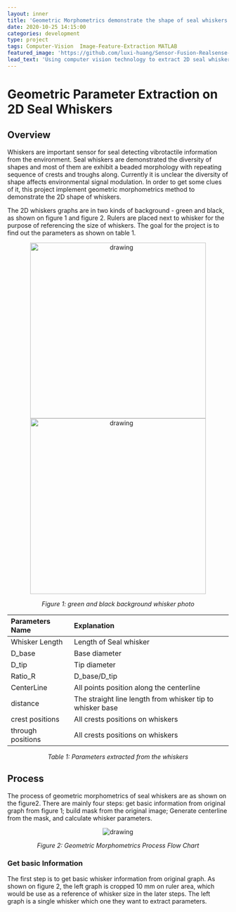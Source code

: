 ```yaml
---
layout: inner
title: 'Geometric Morphometrics demonstrate the shape of seal whiskers'
date: 2020-10-25 14:15:00
categories: development
type: project
tags: Computer-Vision  Image-Feature-Extraction MATLAB
featured_image: 'https://github.com/luxi-huang/Sensor-Fusion-Realsense-Camera/blob/master/img/ezgif.com-crop.gif?raw=true'
lead_text: 'Using computer vision technology to extract 2D seal whiskers' parameter base on the Geometric Morphometrics method'
---
```


# Geometric Parameter Extraction on 2D Seal Whiskers

## Overview 

Whiskers are important sensor for seal detecting vibrotactile information from the environment. Seal whiskers are demonstrated the diversity of shapes and most of them are exhibit a beaded morphology with repeating sequence of crests and troughs along. Currently it is unclear the diversity of shape affects environmental signal modulation. In order to get some clues of it, this project implement geometric morphometrics method to demonstrate the 2D shape of whiskers.   
 
The 2D whiskers graphs are in two kinds of background - green and black, as shown on figure 1 and figure 2. Rulers are placed next to whisker for the purpose of referencing the size of whiskers.  The goal for the project is to find out the parameters as shown on table 1. 

<p align="middle"> <img src="https://github.com/luxi-huang/portfolio/blob/master/img/posts/Whisker/green_bg.png?raw=true" alt="drawing" height="400"/> </> <img src="https://github.com/luxi-huang/portfolio/blob/master/img/posts/Whisker/back_bg.png?raw=true" alt="drawing" height="400"/> </p>  

*<center>Figure 1: green and black background whisker photo</center>*


<!-- <p align="right"> <img src="https://github.com/luxi-huang/portfolio/blob/master/img/posts/Whisker/back_bg.png?raw=true" alt="drawing" width="200"/> </p>  

*<center>Figure 1: green background </center>*



![alt-text-1](https://github.com/luxi-huang/portfolio/blob/master/img/posts/Whisker/green_bg.png?raw=true "title-1") ![alt-text-2](img/whisker_peaks.png "title-2")![alt-text-3](img/whisker_peaks.png "title-3")  -->

<center>

| Parameters Name    | Explanation    |
| :------------- | :------------- |
|Whisker Length       | Length of Seal whisker |
|D_base | Base diameter   |
|D_tip   |Tip diameter   |
|Ratio_R   | D_base/D_tip   |
|CenterLine |All points position along the centerline |
|distance   |The straight line length from whisker tip to whisker base |
|crest positions | All crests positions on whiskers|
|through positions | All crests positions on whiskers|
</center>

*<center>Table 1: Parameters extracted from the whiskers </center>*

## Process

The process of geometric morphometrics of seal whiskers are as shown on the figure2. There are mainly four steps: get basic information from original graph from figure 1; build mask from the original image; Generate centerline from the mask, and calculate whisker parameters. 

<p align="middle"> <img src="https://github.com/luxi-huang/portfolio/blob/master/img/posts/Whisker/precess_flow_chart.png?raw=true" alt="drawing"/> </p>  

*<center>Figure 2: Geometric Morphometrics Process Flow Chart </center>*

### Get basic Information 
The first step is to get basic whisker information from original graph. As shown on figure 2, the left graph is cropped 10 mm on ruler area, which would be use as a reference of whisker size in the later steps. The left graph is a single whisker which one they want to extract parameters.   



